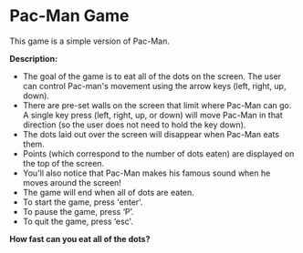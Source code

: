 # Pac-Man Game

This game is a simple version of Pac-Man.

**Description:**

- The goal of the game is to eat all of the dots on the screen. The user can control Pac-man's movement using the arrow keys (left, right, up, down).
- There are pre-set walls on the screen that limit where Pac-Man can go. A single key press (left, right, up, or down) will move Pac-Man in that direction (so the user does not need to hold the key down).
- The dots laid out over the screen will disappear when Pac-Man eats them.
- Points (which correspond to the number of dots eaten) are displayed on the top of the screen.
- You'll also notice that Pac-Man makes his famous sound when he moves around the screen!
- The game will end when all of dots are eaten.
- To start the game, press 'enter'.
- To pause the game, press ‘P’.
- To quit the game, press ‘esc'.

**How fast can you eat all of the dots?**
